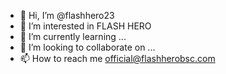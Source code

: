 - 👋 Hi, I’m @flashhero23
- 👀 I’m interested in FLASH HERO
- 🌱 I’m currently learning ...
- 💞️ I’m looking to collaborate on ...
- 📫 How to reach me official@flashherobsc.com

<!---
flashhero23/flashhero23 is a ✨ special ✨ repository because its `README.md` (this file) appears on your GitHub profile.
You can click the Preview link to take a look at your changes.
--->
